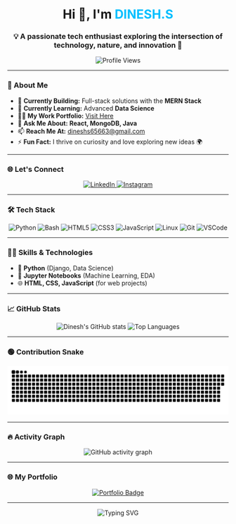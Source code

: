 <h1 align="center">Hi 👋, I'm <span style="color:#00BFFF">DINESH.S</span></h1>
<h3 align="center">💡 A passionate tech enthusiast exploring the intersection of technology, nature, and innovation 🌟</h3>

<p align="center">
  <img src="https://komarev.com/ghpvc/?username=dineshs65663&label=Profile%20Views&color=0e75b6&style=flat-square" alt="Profile Views" />
</p>

---

### 🚀 About Me

- 🔭 **Currently Building:** Full-stack solutions with the **MERN Stack**  
- 🌱 **Currently Learning:** Advanced **Data Science**  
- 👨‍💻 **My Work Portfolio:** [Visit Here](https://mellifluous-taiyaki-62bbf0.netlify.app/)  
- 💬 **Ask Me About:** **React, MongoDB, Java**  
- 📫 **Reach Me At:** [dineshs65663@gmail.com](mailto:dineshs65663@gmail.com)  
- ⚡ **Fun Fact:** I thrive on curiosity and love exploring new ideas 🌍  

---

### 🌐 Let's Connect

<p align="center">
  <a href="https://www.linkedin.com/in/dinesh-s-434359202" target="_blank">
    <img src="https://img.shields.io/badge/LinkedIn-0A66C2?style=for-the-badge&logo=linkedin&logoColor=white" alt="LinkedIn" />
  </a>
  <a href="https://www.instagram.com/i_am_dinesh__kumar/" target="_blank">
    <img src="https://img.shields.io/badge/Instagram-E4405F?style=for-the-badge&logo=instagram&logoColor=white" alt="Instagram" />
  </a>
</p>

---

### 🛠️ Tech Stack

<p align="center">
  <img src="https://img.shields.io/badge/Python-3776AB?style=flat&logo=python&logoColor=white" alt="Python" />
  <img src="https://img.shields.io/badge/Bash-4EAA25?style=flat&logo=gnubash&logoColor=white" alt="Bash" />
  <img src="https://img.shields.io/badge/HTML5-E34F26?style=flat&logo=html5&logoColor=white" alt="HTML5" />
  <img src="https://img.shields.io/badge/CSS3-1572B6?style=flat&logo=css3&logoColor=white" alt="CSS3" />
  <img src="https://img.shields.io/badge/JavaScript-F7DF1E?style=flat&logo=javascript&logoColor=black" alt="JavaScript" />
  <img src="https://img.shields.io/badge/Linux-FCC624?style=flat&logo=linux&logoColor=black" alt="Linux" />
  <img src="https://img.shields.io/badge/Git-F05032?style=flat&logo=git&logoColor=white" alt="Git" />
  <img src="https://img.shields.io/badge/VSCode-007ACC?style=flat&logo=visualstudiocode&logoColor=white" alt="VSCode" />
</p>

---
### 👨‍💻 Skills & Technologies

- 🐍 **Python** (Django, Data Science)
- 🧮 **Jupyter Notebooks** (Machine Learning, EDA)
- 🌐 **HTML, CSS, JavaScript** (for web projects)

---

### 📈 GitHub Stats

<p align="center">
  <img src="https://github-readme-stats.vercel.app/api?username=Dineshs65663&show_icons=true&theme=radical&hide=issues&count_private=true" width="48%" alt="Dinesh's GitHub stats" />
  <img src="https://github-readme-stats.vercel.app/api/top-langs/?username=Dineshs65663&layout=compact&theme=radical&langs_count=6" width="48%" alt="Top Languages" />
</p>

---

### 🟢 Contribution Snake

<p align="center">
  <img src="https://raw.githubusercontent.com/Dineshs65663/Dineshs65663/output/github-snake-dark.svg" alt="Snake animation" />
</p>

---

### 🔥 Activity Graph

<p align="center">
  <img src="https://github-readme-activity-graph.vercel.app/graph?username=Dineshs65663&theme=react-dark&hide_border=true&area=true" alt="GitHub activity graph" />
</p>

---

### 🌐 My Portfolio

<p align="center">
  <a href="https://mellifluous-taiyaki-62bbf0.netlify.app/" target="_blank">
    <img src="https://img.shields.io/badge/Visit%20My%20Website-%23007ACC?style=for-the-badge&logo=google-chrome&logoColor=white" alt="Portfolio Badge" />
  </a>
</p>

---

<p align="center">
  <img src="https://readme-typing-svg.demolab.com?font=Fira+Code&size=24&pause=1000&color=F7F7F7&center=true&vCenter=true&width=600&lines=Thanks+for+visiting+my+profile!;Happy+Coding+%F0%9F%92%BB" alt="Typing SVG" />
</p>
